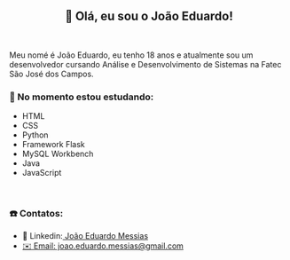 <h2 align= "center">👋 Olá, eu sou o João Eduardo! </h2>
<br>

<p>Meu nomé é João Eduardo, eu tenho 18 anos e atualmente sou um desenvolvedor cursando Análise e Desenvolvimento de Sistemas na Fatec São José dos Campos.</p>
<h3>📒 No momento estou estudando:</h3>
<ul>
  <li>HTML</li>
  <li>CSS</li>
  <li>Python</li>
  <li>Framework Flask</li>
  <li>MySQL Workbench</li>
  <li>Java</li>
  <li>JavaScript</li>
</ul>
<br>

<h3>☎️ Contatos:</h3>
<ul>
  <li>📄 Linkedin:<a href="https://www.linkedin.com/in/joão-eduardo-messias-a3019125b/""> João Eduardo Messias</li>
  <li>✉️ Email: joao.eduardo.messias@gmail.com</li>
</ul>
